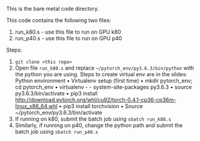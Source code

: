 This is the bare metal code directory. 

This code contains the following two files:
1. run_k80.s - use this file to run on GPU k80
2. run_p40.s - use this file to run on GPU p40

Steps:
1. `git clone <this repo>`
2. Open file `run_k80.s` and replace `~/pytorch_env/py3.6.3/bin/python` with the python you are using. 
    Steps to create virtual env are in the slides:
    Python environment
      • Virtualenv setup (first time)
      • mkdir pytorch_env; cd pytorch_env
      • virtualenv - - system-site-packages py3.6.3
      • source py3.6.3/bin/activate
      • pip3 install http://download.pytorch.org/whl/cu92/torch-0.4.1-cp36-cp36m-linux_x86_64.whl
      • pip3 install torchvision
      • Source ~/pytorch_env/py3.6.3/bin/activate
2. If running on k80, submit the batch job using `sbatch run_k80.s`
3. Similarly, if running on p40, change the python path and submit the batch job using `sbatch run_p40.s`


